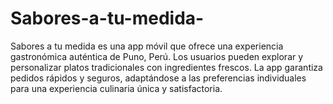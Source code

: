 # Sabores-a-tu-medida-
Sabores a tu medida es una app móvil que ofrece una experiencia gastronómica auténtica de Puno, Perú. Los usuarios pueden explorar y personalizar platos tradicionales con ingredientes frescos. La app garantiza pedidos rápidos y seguros, adaptándose a las preferencias individuales para una experiencia culinaria única y satisfactoria.
